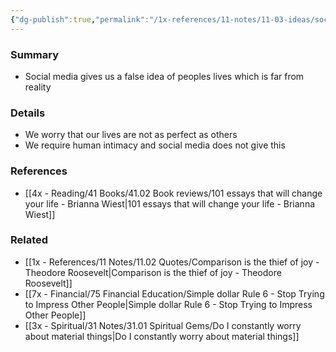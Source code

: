 ```yaml
---
{"dg-publish":true,"permalink":"/1x-references/11-notes/11-03-ideas/social-media-makes-us-more-emotionally-disconnected/","title":"Social media makes us more emotionally disconnected"}
---
```



### Summary
- Social media gives us a false idea of peoples lives which is far from reality

### Details
- We worry that our lives are not as perfect as others
- We require human intimacy and social media does not give this

### References
- [[4x - Reading/41 Books/41.02 Book reviews/101 essays that will change your life - Brianna Wiest\|101 essays that will change your life - Brianna Wiest]]

### Related
- [[1x - References/11 Notes/11.02 Quotes/Comparison is the thief of joy - Theodore Roosevelt\|Comparison is the thief of joy - Theodore Roosevelt]]
- [[7x - Financial/75 Financial Education/Simple dollar Rule 6 - Stop Trying to Impress Other People\|Simple dollar Rule 6 - Stop Trying to Impress Other People]]
- [[3x - Spiritual/31 Notes/31.01 Spiritual Gems/Do I constantly worry about material things\|Do I constantly worry about material things]]